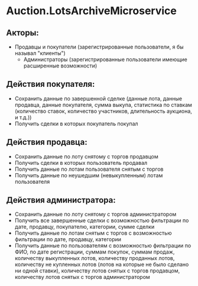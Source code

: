 # Auction.LotsArchiveMicroservice

## Акторы:

* Продавцы и покупатели (зарегистрированные пользователи, я бы называл "клиенты")
  * Администраторы (зарегистрированные пользователи имеющие расширенные возможности)

## Действия покупателя:

* Сохранить данные по завершенной сделке (данные лота, данные продавца, данные покупателя, сумма выкупа, статистика по ставкам (количество ставок, количество участников, длительность аукциона, и т.д.))
* Получить сделки в которых покупатель покупал

## Действия продавца:

* Сохранить данные по лоту снятому с торгов продавцом
* Получить сделки в которых пользователь продавал
* Получить данные по лотам пользователя снятым с торгов
* Получить данные по неушедшим (невыкупленным) лотам пользователя

## Действия администратора:

* Сохранить данные по лоту снятому с торгов администратором
* Получить все завершенные сделки с возможностью фильтрации по дате, продавцу, покупателю, категории, сумме сделки
* Получить данные по лотам снятым с торгов с возможностью фильтрации по дате, продавцу, категории
* Получить данные по пользователям с возможностью фильтрации по ФИО, по дате регистрации, суммам покупок, суммам продаж, количеству выкупленных лотов, количеству проданных лотов, количеству не купленных лотов (лотов на которые не было сделано ни одной ставки), количеству лотов снятых с торгов продавцом, количеству лотов снятых с торгов администратором
